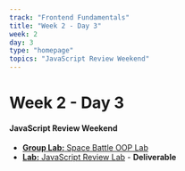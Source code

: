 ```yaml
---
track: "Frontend Fundamentals"
title: "Week 2 - Day 3"
week: 2
day: 3
type: "homepage"
topics: "JavaScript Review Weekend"
---
```


# Week 2 - Day 3

#### JavaScript Review Weekend
- [**Group Lab:** Space Battle OOP Lab](/frontend-fundamentals/week-2/day-3/labs/space-battle-oop-lab/)
- [**Lab:** JavaScript Review Lab](/frontend-fundamentals/week-2/day-3/labs/javascript-review-lab/) - **Deliverable**



